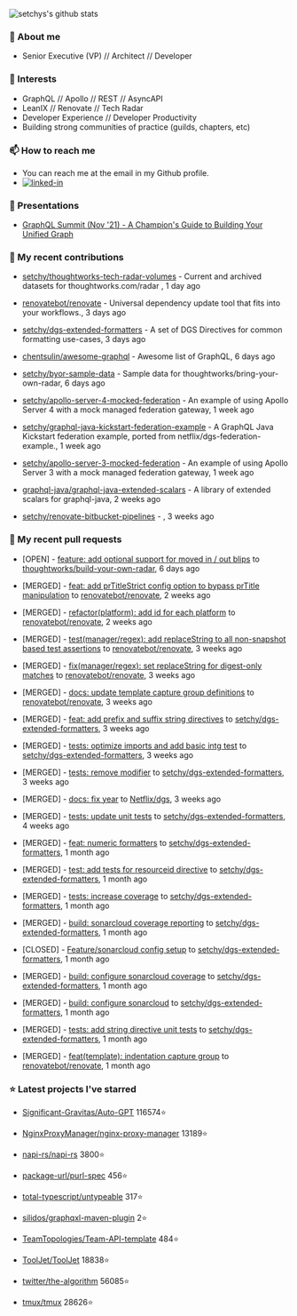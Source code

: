 <p align="left">
  <img src="https://github-readme-stats.vercel.app/api?username=setchy&show_icons=true&theme=algolia&count_private=true" alt="setchys's github stats">
</p>

### 📖 About me

- Senior Executive (VP) // Architect // Developer

### 🔭 Interests

- GraphQL // Apollo // REST // AsyncAPI
- LeanIX // Renovate // Tech Radar
- Developer Experience // Developer Productivity
- Building strong communities of practice (guilds, chapters, etc)

### 📫 How to reach me

- You can reach me at the email in my Github profile.
- [<img alt="linked-in" src="https://img.shields.io/badge/linkedin-%230077B5.svg?&style=for-the-badge&logo=linkedin&logoColor=white" />](https://www.linkedin.com/in/adamsetch)

### 🎤 Presentations

- [GraphQL Summit (Nov '21) - A Champion's Guide to Building Your Unified Graph](https://www.apollographql.com/events/roundtable/graphql-summit-november-2021/a-champions-guide-to-building-your-unified-graph)

### 🚀 My recent contributions



- [setchy/thoughtworks-tech-radar-volumes](https://github.com/setchy/thoughtworks-tech-radar-volumes) - Current and archived datasets for thoughtworks.com/radar , 1 day ago

- [renovatebot/renovate](https://github.com/renovatebot/renovate) - Universal dependency update tool that fits into your workflows., 3 days ago

- [setchy/dgs-extended-formatters](https://github.com/setchy/dgs-extended-formatters) - A set of DGS Directives for common formatting use-cases, 3 days ago

- [chentsulin/awesome-graphql](https://github.com/chentsulin/awesome-graphql) - Awesome list of GraphQL, 6 days ago

- [setchy/byor-sample-data](https://github.com/setchy/byor-sample-data) - Sample data for thoughtworks/bring-your-own-radar, 6 days ago

- [setchy/apollo-server-4-mocked-federation](https://github.com/setchy/apollo-server-4-mocked-federation) - An example of using Apollo Server 4 with a mock managed federation gateway, 1 week ago

- [setchy/graphql-java-kickstart-federation-example](https://github.com/setchy/graphql-java-kickstart-federation-example) - A GraphQL Java Kickstart federation example, ported from netflix/dgs-federation-example., 1 week ago

- [setchy/apollo-server-3-mocked-federation](https://github.com/setchy/apollo-server-3-mocked-federation) - An example of using Apollo Server 3 with a mock managed federation gateway, 1 week ago

- [graphql-java/graphql-java-extended-scalars](https://github.com/graphql-java/graphql-java-extended-scalars) - A library of extended scalars for graphql-java, 2 weeks ago

- [setchy/renovate-bitbucket-pipelines](https://github.com/setchy/renovate-bitbucket-pipelines) - , 3 weeks ago

### 🎉 My recent pull requests



- [OPEN] - [feature: add optional support for moved in / out blips](https://github.com/thoughtworks/build-your-own-radar/pull/310) to [thoughtworks/build-your-own-radar](https://github.com/thoughtworks/build-your-own-radar), 6 days ago

- [MERGED] - [feat: add prTitleStrict config option to bypass prTitle manipulation](https://github.com/renovatebot/renovate/pull/21454) to [renovatebot/renovate](https://github.com/renovatebot/renovate), 2 weeks ago

- [MERGED] - [refactor(platform): add id for each platform](https://github.com/renovatebot/renovate/pull/21405) to [renovatebot/renovate](https://github.com/renovatebot/renovate), 2 weeks ago

- [MERGED] - [test(manager/regex): add replaceString to all non-snapshot based test assertions](https://github.com/renovatebot/renovate/pull/21380) to [renovatebot/renovate](https://github.com/renovatebot/renovate), 3 weeks ago

- [MERGED] - [fix(manager/regex): set replaceString for digest-only matches](https://github.com/renovatebot/renovate/pull/21370) to [renovatebot/renovate](https://github.com/renovatebot/renovate), 3 weeks ago

- [MERGED] - [docs: update template capture group definitions](https://github.com/renovatebot/renovate/pull/21311) to [renovatebot/renovate](https://github.com/renovatebot/renovate), 3 weeks ago

- [MERGED] - [feat: add prefix and suffix string directives](https://github.com/setchy/dgs-extended-formatters/pull/90) to [setchy/dgs-extended-formatters](https://github.com/setchy/dgs-extended-formatters), 3 weeks ago

- [MERGED] - [tests: optimize imports and add basic intg test](https://github.com/setchy/dgs-extended-formatters/pull/89) to [setchy/dgs-extended-formatters](https://github.com/setchy/dgs-extended-formatters), 3 weeks ago

- [MERGED] - [tests: remove modifier](https://github.com/setchy/dgs-extended-formatters/pull/87) to [setchy/dgs-extended-formatters](https://github.com/setchy/dgs-extended-formatters), 3 weeks ago

- [MERGED] - [docs: fix year](https://github.com/Netflix/dgs/pull/132) to [Netflix/dgs](https://github.com/Netflix/dgs), 3 weeks ago

- [MERGED] - [tests: update unit tests](https://github.com/setchy/dgs-extended-formatters/pull/85) to [setchy/dgs-extended-formatters](https://github.com/setchy/dgs-extended-formatters), 4 weeks ago

- [MERGED] - [feat: numeric formatters](https://github.com/setchy/dgs-extended-formatters/pull/84) to [setchy/dgs-extended-formatters](https://github.com/setchy/dgs-extended-formatters), 1 month ago

- [MERGED] - [test: add tests for resourceid directive](https://github.com/setchy/dgs-extended-formatters/pull/81) to [setchy/dgs-extended-formatters](https://github.com/setchy/dgs-extended-formatters), 1 month ago

- [MERGED] - [tests: increase coverage](https://github.com/setchy/dgs-extended-formatters/pull/80) to [setchy/dgs-extended-formatters](https://github.com/setchy/dgs-extended-formatters), 1 month ago

- [MERGED] - [build: sonarcloud coverage reporting](https://github.com/setchy/dgs-extended-formatters/pull/79) to [setchy/dgs-extended-formatters](https://github.com/setchy/dgs-extended-formatters), 1 month ago

- [CLOSED] - [Feature/sonarcloud config setup](https://github.com/setchy/dgs-extended-formatters/pull/78) to [setchy/dgs-extended-formatters](https://github.com/setchy/dgs-extended-formatters), 1 month ago

- [MERGED] - [build: configure sonarcloud coverage](https://github.com/setchy/dgs-extended-formatters/pull/76) to [setchy/dgs-extended-formatters](https://github.com/setchy/dgs-extended-formatters), 1 month ago

- [MERGED] - [build: configure sonarcloud](https://github.com/setchy/dgs-extended-formatters/pull/75) to [setchy/dgs-extended-formatters](https://github.com/setchy/dgs-extended-formatters), 1 month ago

- [MERGED] - [tests: add string directive unit tests](https://github.com/setchy/dgs-extended-formatters/pull/74) to [setchy/dgs-extended-formatters](https://github.com/setchy/dgs-extended-formatters), 1 month ago

- [MERGED] - [feat(template): indentation capture group](https://github.com/renovatebot/renovate/pull/21193) to [renovatebot/renovate](https://github.com/renovatebot/renovate), 1 month ago

### ⭐ Latest projects I've starred



- [Significant-Gravitas/Auto-GPT](https://github.com/Significant-Gravitas/Auto-GPT) 116574⭐

- [NginxProxyManager/nginx-proxy-manager](https://github.com/NginxProxyManager/nginx-proxy-manager) 13189⭐

- [napi-rs/napi-rs](https://github.com/napi-rs/napi-rs) 3800⭐

- [package-url/purl-spec](https://github.com/package-url/purl-spec) 456⭐

- [total-typescript/untypeable](https://github.com/total-typescript/untypeable) 317⭐

- [silidos/graphqxl-maven-plugin](https://github.com/silidos/graphqxl-maven-plugin) 2⭐

- [TeamTopologies/Team-API-template](https://github.com/TeamTopologies/Team-API-template) 484⭐

- [ToolJet/ToolJet](https://github.com/ToolJet/ToolJet) 18838⭐

- [twitter/the-algorithm](https://github.com/twitter/the-algorithm) 56085⭐

- [tmux/tmux](https://github.com/tmux/tmux) 28626⭐


